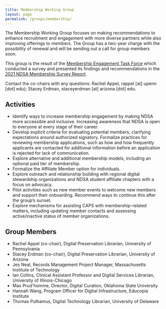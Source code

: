 ```yaml
---
title: Membership Working Group
layout: page
permalink: /groups/membership/
---
```


The Membership Working Group focuses on making recommendations to enhance recruitment and engagement with more diverse partners while also improving offerings to members. The Group has a two-year charge with the possibility of renewal and will be sending out a call for group members soon.  

This group is the result of the [Membership Engagement Task Force](membership-task-force.md) which conducted a survey and presented its findings and recommendations in the [2021 NDSA Membership Survey Report](https://osf.io/y4kpu/?view_only=). 

Contact the co-chairs with any questions: Rachel Appel, rappel [at] upenn [dot] edu); Stacey Erdman, staceyerdman [at] arizona [dot] edu. 

## Activities 
- Identify ways to increase membership engagement by making NDSA more accessible and inclusive. Increasing awareness that NDSA is open to everyone at every stage of their career.
- Develop explicit criteria for evaluating potential members, clarifying expectations around authorized signatory. Formalize practices for reviewing membership applications, such as how and how frequently applicants are contacted for additional information before an application is rejected for lack of communication.
- Explore alternative and additional membership models, including an optional paid tier of membership.
- Formalize the Affiliate Member option for individuals.
- Explore outreach and relationship building with regional digital stewardship organizations and NDSA student affiliate chapters with a focus on advocacy. 
- Pilot activities such as new member events to welcome new members and support their onboarding. Recommend ways to continue this after the group’s sunset.
- Explore mechanisms for assisting CAPS with membership-related matters, including updating member contacts and assessing active/inactive status of member organizations.

## Group Members 
- Rachel Appel (co-chair), Digital Preservation Librarian, University of Pennsylvania  
- Stacey Erdman (co-chair), Digital Preservation Librarian, University of Arizona
- Jes Neal, Records Management Project Manager, Massachusetts Institute of Technology
- Ian Collins, Clinical Assistant Professor and Digital Services Librarian, University of Illinois-Chicago
- Max Prud'homme, Director, Digital Curation, Oklahoma State University
- Hannah Wang, Program Officer for Digital Infrastructure, Educopia Institute
- Thomas Pulhamus, Digital Technology Librarian, University of Delaware


